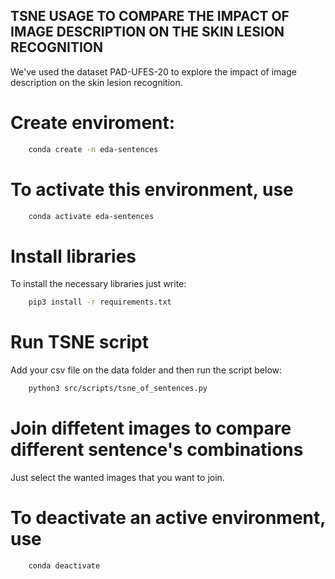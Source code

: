 ## TSNE USAGE TO COMPARE THE IMPACT OF IMAGE DESCRIPTION ON THE SKIN LESION RECOGNITION
We've used the dataset PAD-UFES-20 to explore the impact of image description on the skin lesion recognition.

# Create enviroment:
```bash
    conda create -n eda-sentences
```
# To activate this environment, use
```bash
    conda activate eda-sentences
```
# Install libraries
To install the necessary libraries just write:

```bash
    pip3 install -r requirements.txt
```

# Run TSNE script
Add your csv file on the data folder and then run the script below:

```bash
    python3 src/scripts/tsne_of_sentences.py
```

# Join diffetent images to compare different sentence's combinations
Just select the wanted images that you want to join.

# To deactivate an active environment, use
```bash
    conda deactivate
```